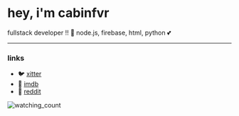 # hey, i'm cabinfvr

fullstack developer !! 🫰
node.js, firebase, html, python 💕

---

### links
- 🐦 [xitter](https://x.com/moistuncritical) 
- 🎥 [imdb](https://www.imdb.com/user/ur182785233/)
- 📌 [reddit](https://reddit.com/u/moistuncritical) 

<img src="https://komarev.com/ghpvc/?username=cabinfvr&color=blue" alt="watching_count" />
